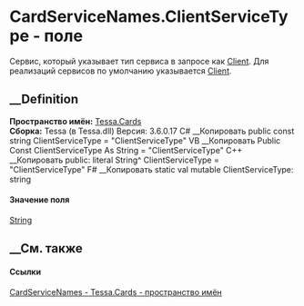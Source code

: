 # CardServiceNames.ClientServiceType - поле
Сервис, который указывает тип сервиса в запросе как
[Client](T_Tessa_Cards_CardServiceType.htm). Для реализаций сервисов по
умолчанию указывается [Client](T_Tessa_Cards_CardServiceType.htm).
## __Definition
 **Пространство имён:** [Tessa.Cards](N_Tessa_Cards.htm)  
 **Сборка:** Tessa (в Tessa.dll) Версия: 3.6.0.17
C# __Копировать
     public const string ClientServiceType = "ClientServiceType"
VB __Копировать
     Public Const ClientServiceType As String = "ClientServiceType"
C++ __Копировать
     public:
    literal String^ ClientServiceType = "ClientServiceType"
F# __Копировать
     static val mutable ClientServiceType: string
#### Значение поля
[String](https://learn.microsoft.com/dotnet/api/system.string)
##  __См. также
#### Ссылки
[CardServiceNames - ](T_Tessa_Cards_CardServiceNames.htm)
[Tessa.Cards - пространство имён](N_Tessa_Cards.htm)
